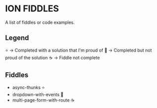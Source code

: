 ION FIDDLES
===========

A list of fiddles or code examples.

Legend
------
:star: -> Completed with a solution that I'm proud of
:poop: -> Completed but not proud of the solution
:coffee: -> Fiddle not complete

Fiddles
-------

- async-thunks :star:
- dropdown-with-events :poop:
- multi-page-form-with-route :coffee:
